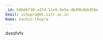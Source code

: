 ```yaml
---
_id: b9bd6f30-a37d-11e9-9e5a-db49bdb8d58e
Email: schopra@mt.iitr.ac.in
Name: Sachin Chopra
---
```

dvssfvfv
